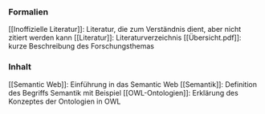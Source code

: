 ### Formalien
[[Inoffizielle Literatur]]: Literatur, die zum Verständnis dient, aber nicht zitiert werden kann
[[Literatur]]: Literaturverzeichnis
[[Übersicht.pdf]]: kurze Beschreibung des Forschungsthemas

### Inhalt
[[Semantic Web]]: Einführung in das Semantic Web
[[Semantik]]: Definition des Begriffs Semantik mit Beispiel
[[OWL-Ontologien]]: Erklärung des Konzeptes der Ontologien in OWL